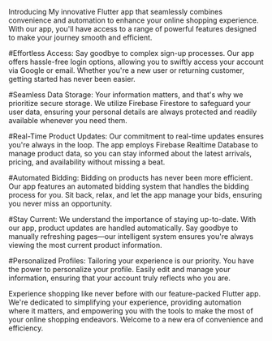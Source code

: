 Introducing My innovative Flutter app that seamlessly combines convenience and automation to enhance your online shopping experience. With our app, you'll have access to a range of powerful features designed to make your journey smooth and efficient.

#Effortless Access: Say goodbye to complex sign-up processes. Our app offers hassle-free login options, allowing you to swiftly access your account via Google or email. Whether you're a new user or returning customer, getting started has never been easier.

#Seamless Data Storage: Your information matters, and that's why we prioritize secure storage. We utilize Firebase Firestore to safeguard your user data, ensuring your personal details are always protected and readily available whenever you need them.

#Real-Time Product Updates: Our commitment to real-time updates ensures you're always in the loop. The app employs Firebase Realtime Database to manage product data, so you can stay informed about the latest arrivals, pricing, and availability without missing a beat.

#Automated Bidding: Bidding on products has never been more efficient. Our app features an automated bidding system that handles the bidding process for you. Sit back, relax, and let the app manage your bids, ensuring you never miss an opportunity.

#Stay Current: We understand the importance of staying up-to-date. With our app, product updates are handled automatically. Say goodbye to manually refreshing pages—our intelligent system ensures you're always viewing the most current product information.

#Personalized Profiles: Tailoring your experience is our priority. You have the power to personalize your profile. Easily edit and manage your information, ensuring that your account truly reflects who you are.

Experience shopping like never before with our feature-packed Flutter app. We're dedicated to simplifying your experience, providing automation where it matters, and empowering you with the tools to make the most of your online shopping endeavors. Welcome to a new era of convenience and efficiency.

